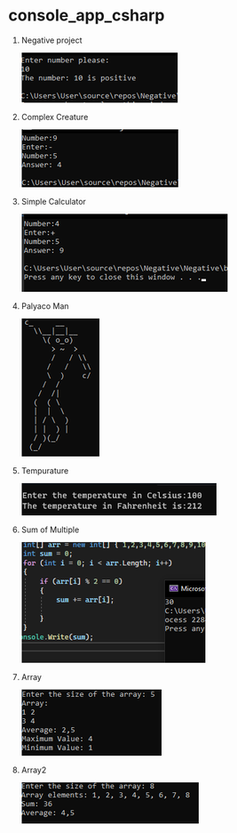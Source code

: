 # console_app_csharp

1. Negative project 
   

   ![Negative project](positive.png)
2. Complex Creature 


   ![Complex Creature](answer.png)
3. Simple Calculator


   ![Simple Calculator](simple_calculator.png)
4. Palyaco Man 

   
   ![palyacoman](palyacoman.png)

5. Tempurature 

   
   ![Tempurature](tempurature.png)


6. Sum of Multiple



   ![Sumof](digit.png)


7. Array  


   ![Array](array22.png)

8. Array2


    ![Array2](array2.png)